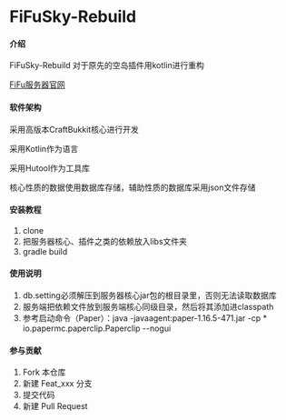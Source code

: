 # FiFuSky-Rebuild

#### 介绍
FiFuSky-Rebuild
对于原先的空岛插件用kotlin进行重构

[FiFu服务器官网](https://www.fifu.fun)

#### 软件架构
采用高版本CraftBukkit核心进行开发

采用Kotlin作为语言

采用Hutool作为工具库

核心性质的数据使用数据库存储，辅助性质的数据库采用json文件存储

#### 安装教程

1.  clone
2.  把服务器核心、插件之类的依赖放入libs文件夹
3.  gradle build

#### 使用说明

1.  db.setting必须解压到服务器核心jar包的根目录里，否则无法读取数据库
2.  服务端把依赖文件放到服务端核心同级目录，然后将其添加进classpath
3.  参考启动命令（Paper）：java -javaagent:paper-1.16.5-471.jar -cp * io.papermc.paperclip.Paperclip --nogui

#### 参与贡献

1.  Fork 本仓库
2.  新建 Feat_xxx 分支
3.  提交代码
4.  新建 Pull Request

